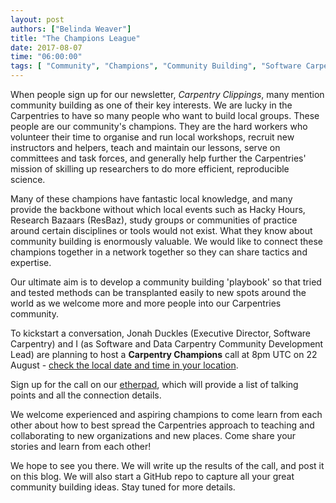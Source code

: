 ```yaml
---
layout: post
authors: ["Belinda Weaver"]
title: "The Champions League"
date: 2017-08-07
time: "06:00:00"
tags: [ "Community", "Champions", "Community Building", "Software Carpentry"]
---
```


When people sign up for our newsletter, *Carpentry Clippings*, many mention community building as one of their key interests. 
We are lucky in the Carpentries to have so many people who want to build local groups. These people are our community's champions. They
are the hard workers who volunteer their time to organise and run local workshops, recruit new instructors and helpers, 
teach and maintain our lessons, serve on committees and task forces, and generally help further the Carpentries' mission 
of skilling up researchers to do more efficient, reproducible science. 

Many of these champions have fantastic local knowledge, and many provide the backbone without which local events such as Hacky Hours, 
Research Bazaars (ResBaz), study groups or communities of practice around certain disciplines or tools would not exist. What they know
about community building is enormously valuable. We would like to connect these champions together in a network together so they can share tactics and expertise.

Our ultimate aim is to develop a community building 'playbook' so that tried and tested methods can be transplanted easily to new 
spots around the world as we welcome more and more people into our Carpentries community. 

To kickstart a conversation, Jonah Duckles (Executive Director, Software Carpentry) and I (as Software and Data
Carpentry Community Development Lead) are planning to host a **Carpentry Champions** call at 8pm UTC on 22 August - [check the local date and time 
in your location](https://www.timeanddate.com/worldclock/fixedtime.html?msg=Carpentries+Champions&iso=20170822T20&p1=%3A&ah=1). 

Sign up for the call on our [etherpad](http://pad.software-carpentry.org/champions), which will provide a list of
talking points and all the connection details.

We welcome experienced and aspiring champions to come learn from each other about how to best spread the Carpentries approach to teaching and collaborating to new organizations and new places. Come share your stories and learn from each other!

We hope to see you there. We will write up the results of the call, and post it on this blog. We will also start a GitHub repo to 
capture all your great community building ideas. Stay tuned for more details.
